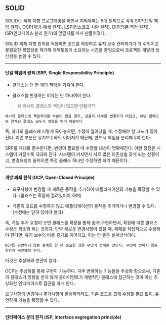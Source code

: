 ## SOLID

SOLID란 객체 지향 프로그래밍을 하면서 지켜야하는 5대 원칙으로 각각 SRP(단일 책임 원칙), OCP(개방-폐쇄 원칙), LSP(리스코프 치환 원칙), DIP(의존 역전 원칙), ISP(인터페이스 분리 원칙)의 앞글자를 따서 만들어졌다. 

SOLID 객체 지향 원칙을 적용하면 코드를 확장하고 유지 보수 관리하기가 더 쉬워지고 불필요한 복잡성을 제거해 리펙토링에 소요되는 시간을 줄임으로써 프로젝트 개발의 생산성을 높일 수 있다.

--- 

#### 단일 책임의 원칙 (SRP, Single Responsibility Principle)

- 클래스는 단 한 개의 책임을 가져야 한다.

- 클래스를 변경하는 이유는 단 하나여야 한다.

> 왜 하나의 클래스의 책임이 많으면 안될까??

`하나의 클래스에 책임져야할 부분이 많을 경우, 섣불리 내부를 변경하기 어렵고, 해당 클래스와 연계된 클래스 모두가 영향을 받기 때문이다`

즉, 하나의 클래스에 저렇게 모아놓으면, 수정이 일어났을 때, 수정해야 할 코드가 많아진다. 이런 부분은 유지보수와도 이어지기 때문에, 반드시 책임을 분리해줘야 한다.

SRP를 제대로 준수한다면, 변경이 필요할 때 수정할 대상이 명확해진다. 이런 장점은 시스템이 커질수록 극대화 된다. 시스템이 커지면서 서로 많은 의존성을 갖게 되는 상황이고, 변경요청이 들어오면 특정 클래스 하나만 수정하면 되기 때문이다.

---

#### 개방 폐쇄 원칙 (OCP, Open-Closed Principle)

- 요구사항이 변경될 때 새로운 동작을 추가하여 애플리케이션의 기능을 확장할 수 있다. (클래스는 확장에 열려있어야 하며)

- 기존의 코드를 수정하지 않고 애플리케이션의 동작을 추가하거나 변경할 수 있다. (수정에는 닫혀 있어야 한다)

즉, 기능 추가 요청이 오면 클래스를 확장을 통해 쉽게 구현하면서, 확장에 따른 클래스 수정은 최소화 하는 것이다. 만약 새로운 변경사항이 있을 때, 객체를 직접적으로 수정해야 한다면, 유지 보수의 비용 증가로 이어지고, 이는 안 좋은 설계방식이다.

`OCP를 위반하지 않는 설계를 할 때 중요한 것은 무엇이 변하는 것인지, 무엇이 변하지 않는 것인지 구분해야 한다.`

이것은 추상화와 연관이 있다.

OCP는 추상화를 통해 구현이 가능하다. 자주 변화하는 기능들을 추상화 함으로써, 기존의 클래스가 영향을 받지 않게 클라이언트가 개별적인 클래스에 접근하는 것이 아닌 추상화한 인터페이스로 접근을 하게 한다.

요구사항의 변경이나 추가사항이 발생하더라도, 기존 코드를 크게 수정할 필요 없이, 유연하게 기능을 확장할 수 있다.

---

#### 인터페이스 분리 원칙 (ISP, Interface segregation principle)